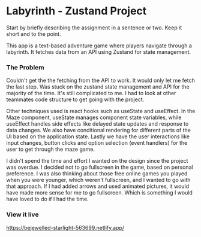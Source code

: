 # Labyrinth - Zustand Project

Start by briefly describing the assignment in a sentence or two. Keep it short and to the point.

This app is a text-based adventure game where players navigate through a labyrinth. It fetches data from an API using Zustand for state management. 

### The Problem

Couldn't get the the fetching from the API to work. It would only let me fetch the last step. Was stuck on the zustand state management and API for the majority of the time. It's still complicated to me. I had to look at other teammates code structure to get going with the project. 

Other techniques used is react hooks such as useState and useEffect. In the Maze component, useState manages component state variables, while useEffect handles side effects like delayed state updates and response to data changes. We also have conditional rendering for different parts of the UI based on the application state. Lastly we have the user interactions like input changes, button clicks and option selection (event handlers) for the user to get through the maze game.

I didn't spend the time and effort I wanted on the design since the project was overdue. I decided not to go fullscreen in the game, based on personal preference. I was also thinking about those free online games you played when you were younger, which weren't fullscreen, and I wanted to go with that approach. If I had added arrows and used animated pictures, it would have made more sense for me to go fullscreen. Which is something I would have loved to do if I had the time.

### View it live

https://bejewelled-starlight-563699.netlify.app/

